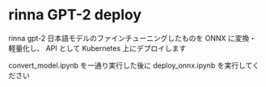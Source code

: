 # rinna GPT-2 deploy

rinna gpt-2 日本語モデルのファインチューニングしたものを ONNX に変換・軽量化し、 API として Kubernetes 上にデプロイします

convert_model.ipynb を一通り実行した後に deploy_onnx.ipynb を実行してください

